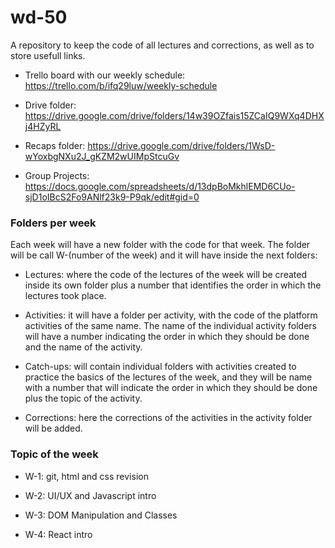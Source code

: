 # wd-50

A repository to keep the code of all lectures and corrections, as well as to store usefull links.

- Trello board with our weekly schedule: https://trello.com/b/ifq29luw/weekly-schedule

- Drive folder: https://drive.google.com/drive/folders/14w39OZfais15ZCaIQ9WXq4DHXj4HZyRL

- Recaps folder: https://drive.google.com/drive/folders/1WsD-wYoxbgNXu2J_gKZM2wUIMpStcuGv

- Group Projects: https://docs.google.com/spreadsheets/d/13dpBoMkhlEMD6CUo-sjD1oIBcS2Fo9ANlf23k9-P9qk/edit#gid=0

### Folders per week

Each week will have a new folder with the code for that week. The folder will be call W-(number of the week) and it will have inside the next folders:

- Lectures: where the code of the lectures of the week will be created inside its own folder plus a number that identifies the order in which the lectures took place.

- Activities: it will have a folder per activity, with the code of the platform activities of the same name. The name of the individual activity folders will have a number indicating the order in which they should be done and the name of the activity.

- Catch-ups: will contain individual folders with activities created to practice the basics of the lectures of the week, and they will be name with a number that will indicate the order in which they should be done plus the topic of the activity.

- Corrections: here the corrections of the activities in the activity folder will be added.

### Topic of the week

- W-1: git, html and css revision

- W-2: UI/UX and Javascript intro

- W-3: DOM Manipulation and Classes

- W-4: React intro
